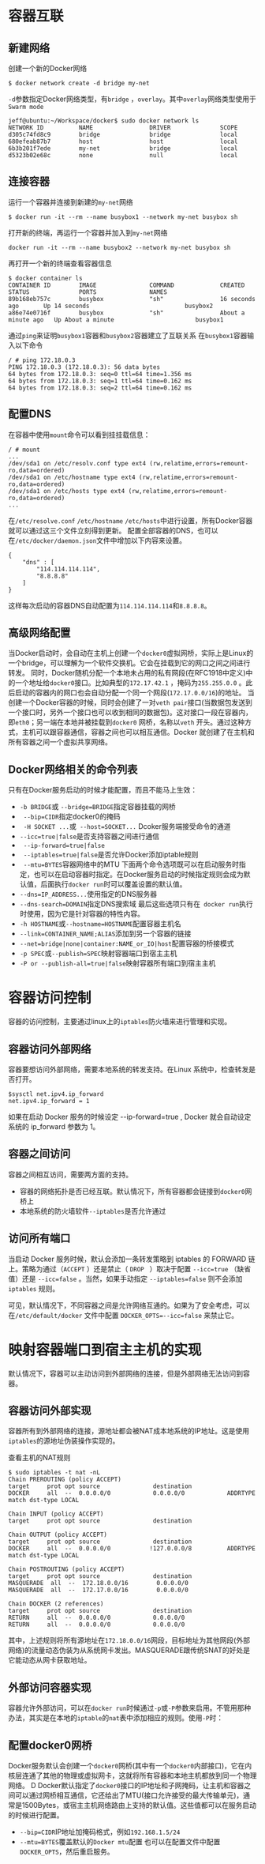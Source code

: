 # 容器互联
## 新建网络
创建一个新的Docker网络
```
$ docker network create -d bridge my-net
```
```-d```参数指定Docker网络类型，有```bridge``` ，```overlay```。其中``` overlay ```网络类型使用于``` Swarm mode ```
```
jeff@ubuntu:~/Workspace/docker$ sudo docker network ls
NETWORK ID          NAME                DRIVER              SCOPE
d305c74fd8c9        bridge              bridge              local
680efeab87b7        host                host                local
6b3b201f7ede        my-net              bridge              local
d5323b02e68c        none                null                local
```

## 连接容器
运行一个容器并连接到新建的``` my-net ```网络
```
$ docker run -it --rm --name busybox1 --network my-net busybox sh
```
打开新的终端，再运行一个容器并加入到```my-net```网络
```
docker run -it --rm --name busybox2 --network my-net busybox sh
```
再打开一个新的终端查看容器信息
```
$ docker container ls
CONTAINER ID        IMAGE               COMMAND             CREATED              STATUS              PORTS               NAMES
89b168eb757c        busybox             "sh"                16 seconds ago       Up 14 seconds                           busybox2
a86e74e0716f        busybox             "sh"                About a minute ago   Up About a minute                       busybox1
```
通过```ping```来证明```busybox1```容器和```busybox2```容器建立了互联关系
在```busybox1```容器输入以下命令
```
/ # ping 172.18.0.3
PING 172.18.0.3 (172.18.0.3): 56 data bytes
64 bytes from 172.18.0.3: seq=0 ttl=64 time=1.356 ms
64 bytes from 172.18.0.3: seq=1 ttl=64 time=0.162 ms
64 bytes from 172.18.0.3: seq=2 ttl=64 time=0.162 ms
```

## 配置DNS
在容器中使用```mount```命令可以看到挂挂载信息：
```
/ # mount
...
/dev/sda1 on /etc/resolv.conf type ext4 (rw,relatime,errors=remount-ro,data=ordered)
/dev/sda1 on /etc/hostname type ext4 (rw,relatime,errors=remount-ro,data=ordered)
/dev/sda1 on /etc/hosts type ext4 (rw,relatime,errors=remount-ro,data=ordered)
...
```
在``` /etc/resolve.conf ``` ``` /etc/hostname ``` ``` /etc/hosts ```中进行设置，所有Docker容器就可以通过这三个文件立刻得到更新。
配置全部容器的DNS，也可以在``` /etc/docker/daemon.json ```文件中增加以下内容来设置。
```
{
	"dns" : [
		"114.114.114.114",
		"8.8.8.8"
	]
}
```
这样每次启动的容器DNS自动配置为``` 114.114.114.114 ```和``` 8.8.8.8 ```。

## 高级网络配置
当Docker启动时，会自动在主机上创建一个``` docker0 ```虚拟网桥，实际上是Linux的一个bridge，可以理解为一个软件交换机。它会在挂载到它的网口之间之间进行转发。
同时，Docker随机分配一个本地未占用的私有网段(在RFC1918中定义)中的一个地址给``` docker0 ```接口。比如典型的``` 172.17.42.1 ``` ，掩码为``` 255.255.0.0 ``` 。此后启动的容器内的网口也会自动分配一个同一个网段(``` 172.17.0.0/16 ```)的地址。
当创建一个Docker容器的时候，同时会创建了一对``` veth pair ```接口(当数据包发送到一个接口时，另外一个接口也可以收到相同的数据包)。这对接口一段在容器内，即``` eth0 ```；另一端在本地并被挂载到``` docker0 ``` 网桥，名称以``` veth ``` 开头。通过这种方式，主机可以跟容器通信，容器之间也可以相互通信。Docker 就创建了在主机和所有容器之间一个虚拟共享网络。

## Docker网络相关的命令列表
只有在Docker服务启动的时候才能配置，而且不能马上生效：
- ``` -b BRIDGE ```或 ``` --bridge=BRIDGE ```指定容器挂载的网桥
- ``` --bip=CIDR```指定docker0的掩码
- ``` -H SOCKET ...```或``` --host=SOCKET...``` Dcoker服务端接受命令的通道
- ``` --icc=true|false ```是否支持容器之间进行通信
- ``` --ip-forward=true|false```
- ``` --iptables=true|false```是否允许Docker添加iptable规则
- ``` --mtu=BYTES```容器网络中的MTU
下面两个命令选项既可以在启动服务时指定，也可以在启动容器时指定。在Docker服务启动的时候指定规则会成为默认值，后面执行``` docker run ```时可以覆盖设置的默认值。
- ```--dns=IP_ADDRESS...```使用指定的DNS服务器
- ```--dns-search=DOMAIN```指定DNS搜索域
最后这些选项只有在``` docker run```执行时使用，因为它是针对容器的特性内容。
- ```-h HOSTNAME```或```--hostname=HOSTNAME```配置容器主机名
- ```--link=CONTAINER_NAME;ALIAS```添加到另一个容器的链接
- ```--net=bridge|none|container:NAME_or_IO|host```配置容器的桥接模式
- ```-p SPEC```或```--publish=SPEC```映射容器端口到宿主主机
- ```-P or --publish-all=true|false```映射容器所有端口到宿主主机

# 容器访问控制
容器的访问控制，主要通过linux上的```iptables```防火墙来进行管理和实现。
## 容器访问外部网络
容器要想访问外部网络，需要本地系统的转发支持。在Linux 系统中，检查转发是否打开。
```
$sysctl net.ipv4.ip_forward
net.ipv4.ip_forward = 1
```
如果在启动 Docker 服务的时候设定  --ip-forward=true  , Docker 就会自动设定系统的
ip_forward  参数为 1。
## 容器之间访问
容器之间相互访问，需要两方面的支持。
- 容器的网络拓扑是否已经互联。默认情况下，所有容器都会链接到```docker0```网桥上
- 本地系统的防火墙软件```--iptables```是否允许通过

## 访问所有端口
当启动 Docker 服务时候，默认会添加一条转发策略到 iptables 的 FORWARD 链上。策略为通过（``` ACCEPT ``` ）还是禁止（ ```DROP ``` ）取决于配置 ```--icc=true```  （缺省值）还是  ```--icc=false```  。当然，如果手动指定  ```--iptables=false```  则不会添加  ```iptables```  规则。

可见，默认情况下，不同容器之间是允许网络互通的。如果为了安全考虑，可以在```/etc/default/docker```  文件中配置  ```DOCKER_OPTS=--icc=false``` 来禁止它。

# 映射容器端口到宿主主机的实现
默认情况下，容器可以主动访问到外部网络的连接，但是外部网络无法访问到容器。
## 容器访问外部实现
容器所有到外部网络的连接，源地址都会被NAT成本地系统的IP地址。这是使用```iptables```的源地址伪装操作实现的。

查看主机的NAT规则
```
$ sudo iptables -t nat -nL
Chain PREROUTING (policy ACCEPT)
target     prot opt source               destination         
DOCKER     all  --  0.0.0.0/0            0.0.0.0/0            ADDRTYPE match dst-type LOCAL

Chain INPUT (policy ACCEPT)
target     prot opt source               destination         

Chain OUTPUT (policy ACCEPT)
target     prot opt source               destination         
DOCKER     all  --  0.0.0.0/0           !127.0.0.0/8          ADDRTYPE match dst-type LOCAL

Chain POSTROUTING (policy ACCEPT)
target     prot opt source               destination         
MASQUERADE  all  --  172.18.0.0/16        0.0.0.0/0           
MASQUERADE  all  --  172.17.0.0/16        0.0.0.0/0           

Chain DOCKER (2 references)
target     prot opt source               destination         
RETURN     all  --  0.0.0.0/0            0.0.0.0/0           
RETURN     all  --  0.0.0.0/0            0.0.0.0/0 
```
其中，上述规则将所有源地址在```172.18.0.0/16```网段，目标地址为其他网段(外部网络)的流量动态伪装为从系统网卡发出。MASQUERADE跟传统SNAT的好处是它能动态从网卡获取地址。
## 外部访问容器实现
容器允许外部访问，可以在```docker run```时候通过```-p```或```-P```参数来启用。不管用那种办法，其实是在本地的```iptable```的```nat```表中添加相应的规则。使用```-P```时：

## 配置docker0网桥
Docker服务默认会创建一个```docker0```网桥(其中有一个```docker0```内部接口)，它在内核层连通了其他的物理或虚拟网卡，这就将所有容器和本地主机都放到同一个物理网络。
D
Docker默认指定了```docker0```接口的IP地址和子网掩码，让主机和容器之间可以通过网桥相互通信，它还给出了MTU(接口允许接受的最大传输单元)，通常是1500Bytes，或宿主主机网络路由上支持的默认值。这些值都可以在服务启动的时候进行配置。
- ```--bip=CIDR```IP地址加掩码格式，例如```192.168.1.5/24```
- ```--mtu=BYTES```覆盖默认的```Docker mtu```配置
也可以在配置文件中配置```DOCKER_OPTS```，然后重启服务。